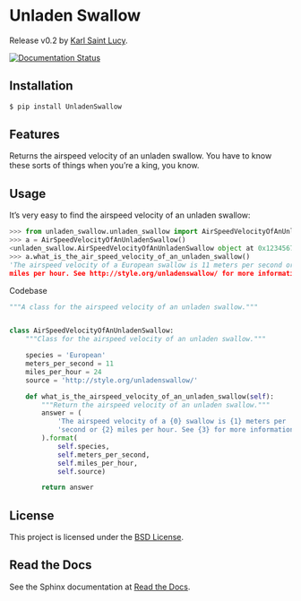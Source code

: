 # Unladen Swallow
Release v0.2 by [Karl Saint Lucy](https://karlsaintlucy.com).

[![Documentation Status](https://readthedocs.org/projects/unladen-swallow/badge/?version=latest)](https://unladen-swallow.readthedocs.io/en/latest/?badge=latest)

## Installation

```bash
$ pip install UnladenSwallow
```

## Features
Returns the airspeed velocity of an unladen swallow. You have to know these sorts of things when you’re a king, you know.

## Usage
It’s very easy to find the airspeed velocity of an unladen swallow:

```python
>>> from unladen_swallow.unladen_swallow import AirSpeedVelocityOfAnUnladenSwallow
>>> a = AirSpeedVelocityOfAnUnladenSwallow()
<unladen_swallow.AirSpeedVelocityOfAnUnladenSwallow object at 0x123456789>
>>> a.what_is_the_air_speed_velocity_of_an_unladen_swallow()
'The airspeed velocity of a European swallow is 11 meters per second or 24
miles per hour. See http://style.org/unladenswallow/ for more information.'
```

Codebase

```python
"""A class for the airspeed velocity of an unladen swallow."""


class AirSpeedVelocityOfAnUnladenSwallow:
    """Class for the airspeed velocity of an unladen swallow."""

    species = 'European'
    meters_per_second = 11
    miles_per_hour = 24
    source = 'http://style.org/unladenswallow/'

    def what_is_the_airspeed_velocity_of_an_unladen_swallow(self):
        """Return the airspeed velocity of an unladen swallow."""
        answer = (
            'The airspeed velocity of a {0} swallow is {1} meters per '
            'second or {2} miles per hour. See {3} for more information.'
        ).format(
            self.species,
            self.meters_per_second,
            self.miles_per_hour,
            self.source)

        return answer
```

## License
This project is licensed under the [BSD License](https://opensource.org/licenses/BSD-2-Clause).

## Read the Docs
See the Sphinx documentation at [Read the Docs](https://unladen-swallow.readthedocs.io/en/latest/).